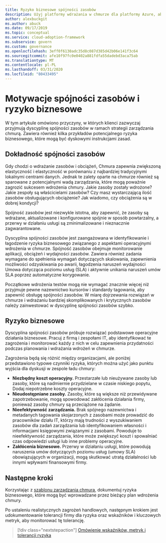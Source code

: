 ```yaml
---
title: Ryzyko biznesowe spójności zasobów
description: Użyj platformy wdrażania w chmurze dla platformy Azure, aby poznać Typowe wdrożenie klienta dyscypliny spójności zasobów w ramach strategii nadzoru chmurowego.
author: alexbuckgit
ms.author: abuck
ms.date: 09/17/2019
ms.topic: conceptual
ms.service: cloud-adoption-framework
ms.subservice: govern
ms.custom: governance
ms.openlocfilehash: 3eff0f6130adc35d8c087d385d42b06e141f3c64
ms.sourcegitcommit: afe10f97fc0e0402a881fdfa55dadebd3aca75ab
ms.translationtype: MT
ms.contentlocale: pl-PL
ms.lasthandoff: 03/31/2020
ms.locfileid: "80433495"
---
```

# <a name="resource-consistency-motivations-and-business-risks"></a>Motywacje spójności zasobów i ryzyko biznesowe

W tym artykule omówiono przyczyny, w których klienci zazwyczaj przyjmują dyscyplinę spójności zasobów w ramach strategii zarządzania chmurą. Zawiera również kilka przykładów potencjalnego ryzyka biznesowego, które mogą być dyskowymi instrukcjami zasad.

<!-- markdownlint-disable MD026 -->

## <a name="resource-consistency-relevancy"></a>Dokładność spójności zasobów

Gdy chodzi o wdrażanie zasobów i obciążeń, Chmura zapewnia zwiększoną elastyczność i elastyczność w porównaniu z najbardziej tradycyjnymi lokalnymi centrami danych. Jednak te zalety oparte na chmurze również są sparowane z potencjalnymi wadą zarządzania, które mogą poważnie zagrozić sukcesem wdrożenia chmury. Jakie zasoby zostały wdrożone? Jakie zespoły są właścicielami zasobów? Czy masz wystarczającą ilość zasobów obsługujących obciążenie? Jak wiadomo, czy obciążenia są w dobrej kondycji?

Spójność zasobów jest niezwykle istotna, aby zapewnić, że zasoby są wdrażane, aktualizowane i konfigurowane spójnie w sposób powtarzalny, a przerwy w działaniu usługi są zminimalizowane i nieznacznie zagwarantowane.

Dyscyplina spójności zasobów jest zaangażowana w identyfikowanie i łagodzenie ryzyka biznesowego związanego z aspektami operacyjnymi wdrożenia w chmurze. Spójność zasobów obejmuje monitorowanie aplikacji, obciążeń i wydajności zasobów. Zawiera również zadania wymagane do spełnienia wymagań dotyczących skalowania, zapewnienia możliwości odzyskiwania po awarii, łagodzenia naruszeń wydajności Umowa dotycząca poziomu usług (SLA) i aktywnie unikania naruszeń umów SLA poprzez automatyczne korygowanie.

Początkowe wdrożenia testów mogą nie wymagać znacznie więcej niż przyjmuje pewne nazewnictwo kursorów i standardy tagowania, aby zapewnić obsługę spójności zasobów. W miarę dojrzewania rozwiązań w chmurze i wdrażaniu bardziej skomplikowanych i krytycznych zasobów należy zainwestować w dyscyplinę spójności zasobów szybko.

## <a name="business-risk"></a>Ryzyko biznesowe

Dyscyplina spójności zasobów próbuje rozwiązać podstawowe operacyjne działania biznesowe. Pracuj z firmą i zespołami IT, aby identyfikować te zagrożenia i monitorować każdy z nich w celu zapewnienia przydatności podczas planowania i wdrażania wdrożeń w chmurze.

Zagrożenia będą się różnić między organizacjami, ale poniżej przedstawiono typowe czynniki ryzyka, których można użyć jako punktu wyjścia dla dyskusji w zespole ładu chmury:

- **Niezbędny koszt operacyjny.** Przestarzałe lub nieużywane zasoby lub zasoby, które są nadmiernie przydzielane w czasie niskiego popytu, Dodaj niepotrzebne koszty operacyjne.
- **Nieudostępniane zasoby.** Zasoby, które są większe niż przewidywane zapotrzebowanie, mogą spowodować zakłócenia działania firmy, ponieważ zasoby chmury są przeciążone na żądanie.
- **Nieefektywność zarządzania.** Brak spójnego nazewnictwa i metadanych tagowania skojarzonych z zasobami może prowadzić do pracowników działu IT, którzy mają trudności z wyszukiwaniem zasobów dla zadań zarządzania lub identyfikowaniem własności i informacjami księgowymi związanymi z zasobami. Powoduje to nieefektywność zarządzania, które może zwiększyć koszt i spowalniać czas odpowiedzi usługi lub inne problemy operacyjne.
- **Zakłócenia biznesowe.** Przerwy w działaniu usługi, które powodują naruszenia umów dotyczących poziomu usług (umowy SLA) obowiązujących w organizacji, mogą skutkować utratą działalności lub innymi wpływami finansowymi firmy.

## <a name="next-steps"></a>Następne kroki

Korzystając z [szablonu zarządzania chmurą](./template.md), dokumentuj ryzyka biznesowego, które mogą być wprowadzane przez bieżący plan wdrożenia chmury.

Po ustaleniu realistycznych zagrożeń handlowych, następnym krokiem jest udokumentowanie tolerancji firmy dla ryzyka oraz wskaźników i kluczowych metryk, aby monitorować tę tolerancję.

> [!div class="nextstepaction"]
> [Omówienie wskaźników, metryk i tolerancji ryzyka](./metrics-tolerance.md)
